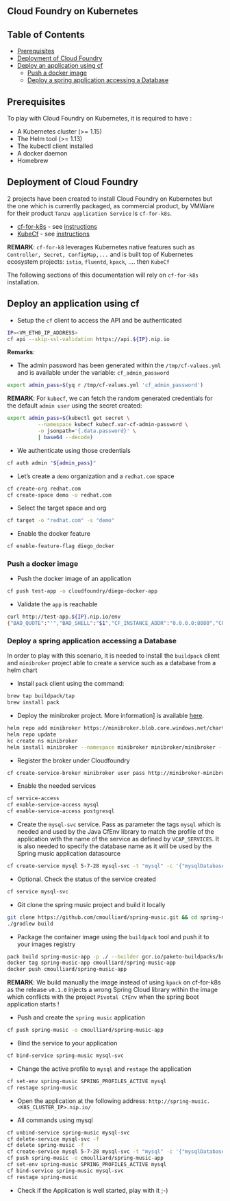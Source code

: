 ## Cloud Foundry on Kubernetes

## Table of Contents

  * [Prerequisites](#prerequisites)
  * [Deployment of Cloud Foundry](#deployment-of-cloud-foundry)
  * [Deploy an application using cf](#deploy-an-application-using-cf)
     * [Push a docker image](#push-a-docker-image)
     * [Deploy a spring application accessing a Database](#deploy-a-spring-application-accessing-a-database)

## Prerequisites

To play with Cloud Foundry on Kubernetes, it is required to have :
- A Kubernetes cluster (>= 1.15)
- The Helm tool (>= 1.13)
- The kubectl client installed
- A docker daemon
- Homebrew

## Deployment of Cloud Foundry

2 projects have been created to install Cloud Foundry on Kubernetes but the one which is currently packaged, as commercial
product, by VMWare for their product `Tanzu application Service` is `cf-for-k8s`.

- [cf-for-k8s](https://github.com/cloudfoundry/cf-for-k8s) - see [instructions](cf-for-k8s.md)
- [KubeCf](https://kubecf.suse.dev/) - see [instructions](kube_cf.md)

**REMARK**: `cf-for-k8` leverages Kubernetes native features such as `Controller, Secret, ConfigMap,...` and is built top of Kubernetes ecosystem projects: `istio`, `fluentd`, `kpack`, .... then `KubeCf`

The following sections of this documentation will rely on `cf-for-k8s` installation.

## Deploy an application using cf

- Setup the `cf` client to access the API and be authenticated
```bash
IP=<VM_ETH0_IP_ADDRESS>
cf api --skip-ssl-validation https://api.${IP}.nip.io
```
**Remarks**: 

- The admin password has been generated within the `/tmp/cf-values.yml` and is available under the variable: `cf_admin_password`
```bash
export admin_pass=$(yq r /tmp/cf-values.yml 'cf_admin_password')
```
**REMARK**: For `kubecf`, we can fetch the random generated credentials for the default `admin user` using the secret created: 
```bash
export admin_pass=$(kubectl get secret \
          --namespace kubecf kubecf.var-cf-admin-password \
          -o jsonpath='{.data.password}' \
          | base64 --decode)
```

- We authenticate using those credentials
```bash
cf auth admin "${admin_pass}"
```
- Let’s create a `demo` organization and a `redhat.com` space
```bash
cf create-org redhat.com
cf create-space demo -o redhat.com
```
- Select the target space and org
```bash
cf target -o "redhat.com" -s "demo"
```

- Enable the docker feature
```bash
cf enable-feature-flag diego_docker
```

### Push a docker image

- Push the docker image of an application
```bash
cf push test-app -o cloudfoundry/diego-docker-app
```
- Validate the `app` is reachable
```bash
curl http://test-app.${IP}.nip.io/env
{"BAD_QUOTE":"'","BAD_SHELL":"$1","CF_INSTANCE_ADDR":"0.0.0.0:8080","CF_INSTANCE_INTERNAL_IP":"10.244.0.32","CF_INSTANCE_IP":"10.244.0.32","CF_INSTANCE_PORT":"8080","CF_INSTANCE_PORTS":"[{\"external\":8080,\"internal\":8080}]","HOME":"/home/some_docker_user","HOSTNAME":"diego-docker-app-demo-3c087bf83d-0","KUBERNETES_PORT":"tcp://10.96.0.1:443","KUBERNETES_PORT_443_TCP":"tcp://10.96.0.1:443","KUBERNETES_PORT_443_TCP_ADDR":"10.96.0.1","KUBERNETES_PORT_443_TCP_PORT":"443","KUBERNETES_PORT_443_TCP_PROTO":"tcp","KUBERNETES_SERVICE_HOST":"10.96.0.1","KUBERNETES_SERVICE_PORT":"443","KUBERNETES_SERVICE_PORT_HTTPS":"443","LANG":"en_US.UTF-8","MEMORY_LIMIT":"1024m","PATH":"/usr/local/sbin:/usr/local/bin:/usr/sbin:/usr/bin:/sbin:/bin:/myapp/bin","POD_NAME":"diego-docker-app-demo-3c087bf83d-0","PORT":"8080","SOME_VAR":"some_docker_value","S_CD8A51EC_F591_488B_B98D_5884B15C156B_PORT":"tcp://10.100.236.5:8080","S_CD8A51EC_F591_488B_B98D_5884B15C156B_PORT_8080_TCP":"tcp://10.100.236.5:8080","S_CD8A51EC_F591_488B_B98D_5884B15C156B_PORT_8080_TCP_ADDR":"10.100.236.5","S_CD8A51EC_F591_488B_B98D_5884B15C156B_PORT_8080_TCP_PORT":"8080","S_CD8A51EC_F591_488B_B98D_5884B15C156B_PORT_8080_TCP_PROTO":"tcp","S_CD8A51EC_F591_488B_B98D_5884B15C156B_SERVICE_HOST":"10.100.236.5","S_CD8A51EC_F591_488B_B98D_5884B15C156B_SERVICE_PORT":"8080","S_CD8A51EC_F591_488B_B98D_5884B15C156B_SERVICE_PORT_HTTP":"8080","VCAP_APPLICATION":"{\"cf_api\":\"https://api.95.217.134.196.nip.io\",\"limits\":{\"fds\":16384,\"mem\":1024,\"disk\":1024},\"application_name\":\"diego-docker-app\",\"application_uris\":[\"diego-docker-app.95.217.134.196.nip.io\"],\"name\":\"diego-docker-app\",\"space_name\":\"demo\",\"space_id\":\"f148f02d-fcf3-4657-a3ea-f3f8cae530ad\",\"organization_id\":\"c4f7aa9b-18cf-4687-8073-719f61cc4168\",\"organization_name\":\"redhat.com\",\"uris\":[\"diego-docker-app.95.217.134.196.nip.io\"],\"process_id\":\"7e52ed45-3a98-41ca-ac94-21b69cf06f9f\",\"process_type\":\"web\",\"application_id\":\"7e52ed45-3a98-41ca-ac94-21b69cf06f9f\",\"version\":\"63884c6e-3e6d-45a9-b16a-40cc3e3d5c48\",\"application_version\":\"63884c6e-3e6d-45a9-b16a-40cc3e3d5c48\"}","VCAP_APP_HOST":"0.0.0.0","VCAP_APP_PORT":"8080","VCAP_SERVICES":"{}"}[snowdrop@k03-k116 cf-for-k8s]$
```

### Deploy a spring application accessing a Database

In order to play with this scenario, it is needed to install the `buildpack` client and `minibroker` project able to create a service such as a database
from a helm chart

- Install `pack` client using the command: 
```bash
brew tap buildpack/tap
brew install pack
```

- Deploy the minibroker project. More information] is available [here](https://svc-cat.io/docs/walkthrough/). 
 
```bash
helm repo add minibroker https://minibroker.blob.core.windows.net/charts
helm repo update
kc create ns minibroker
helm install minibroker --namespace minibroker minibroker/minibroker --set "deployServiceCatalog=false" --set "defaultNamespace=minibroker"
```

- Register the broker under Cloudfoundry
```bash
cf create-service-broker minibroker user pass http://minibroker-minibroker.minibroker.svc.cluster.local
```
- Enable the needed services
```bash
cf service-access
cf enable-service-access mysql
cf enable-service-access postgresql
```

- Create the `mysql-svc` service. Pass as parameter the tags `mysql` which is needed and used by the Java CfEnv library to match the profile of the application
  with the name of the service as defined by `VCAP_SERVICES`. It is also needed to specify the database name as it will be used by the Spring music application datasource
```bash
cf create-service mysql 5-7-28 mysql-svc -t "mysql" -c '{"mysqlDatabase":"music"}'
```
- Optional. Check the status of the service created
```bash
cf service mysql-svc
```
- Git clone the spring music project and build it locally
```bash
git clone https://github.com/cmoulliard/spring-music.git && cd spring-music
./gradlew build
```

- Package the container image using the `buildpack` tool and push it to your images registry
```bash
pack build spring-music-app -p ./ --builder gcr.io/paketo-buildpacks/builder:base --env 'BP_BUILT_ARTIFACT=build/libs/spring-music-*.jar'
docker tag spring-music-app cmoulliard/spring-music-app
docker push cmoulliard/spring-music-app
```
**REMARK**: We build manually the image instead of using `kpack` on cf-for-k8s as the release `v0.1.0` injects a wrong Spring Cloud library within the image which conflicts with the project `Pivotal CfEnv` 
when the spring boot application starts !

- Push and create the `spring music` application
```bash
cf push spring-music -o cmoulliard/spring-music-app
```
- Bind the service to your application
```bash
cf bind-service spring-music mysql-svc
```
- Change the active profile to `mysql` and `restage` the application
```bash
cf set-env spring-music SPRING_PROFILES_ACTIVE mysql
cf restage spring-music
```

- Open the application at the following address: `http://spring-music.<K8S_CLUSTER_IP>.nip.io/`

- All commands using mysql
```bash
cf unbind-service spring-music mysql-svc
cf delete-service mysql-svc -f
cf delete spring-music -f
cf create-service mysql 5-7-28 mysql-svc -t "mysql" -c '{"mysqlDatabase":"music"}'
cf push spring-music -o cmoulliard/spring-music-app
cf set-env spring-music SPRING_PROFILES_ACTIVE mysql
cf bind-service spring-music mysql-svc
cf restage spring-music
```
- Check if the Application is well started, play with it ;-)
